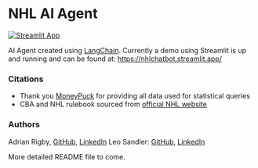 # NHL AI Agent
[![Streamlit App](https://static.streamlit.io/badges/streamlit_badge_black_red.svg)](https://nhlchatbot.streamlit.app/)

AI Agent created using [LangChain](https://www.langchain.com). 
Currently a demo using Streamlit is up and running and can be found at: https://nhlchatbot.streamlit.app/

### Citations
- Thank you [MoneyPuck](https://moneypuck.com) for providing all data used for statistical queries
- CBA and NHL rulebook sourced from [official NHL website](https://www.nhl.com/)

### Authors
Adrian Rigby, [GitHub](https://github.com/Rig09/), [LinkedIn](https://www.linkedin.com/in/adrian-rigby-9293bb272/)
Leo Sandler: [GitHub](https://github.com/L-Sandler/), [LinkedIn](https://www.linkedin.com/in/leo-sandler/)

More detailed README file to come.
